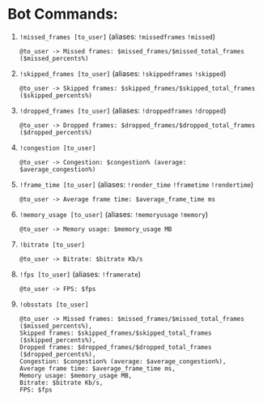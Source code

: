 # Bot Commands:
1. `!missed_frames [to_user]` (aliases: `!missedframes` `!missed`)
	```
	@to_user -> Missed frames: $missed_frames/$missed_total_frames ($missed_percents%)
	```
2. `!skipped_frames [to_user]` (aliases: `!skippedframes` `!skipped`)
	```
	@to_user -> Skipped frames: $skipped_frames/$skipped_total_frames ($skipped_percents%)
	```
1. `!dropped_frames [to_user]` (aliases: `!droppedframes` `!dropped`)
	```
	@to_user -> Dropped frames: $dropped_frames/$dropped_total_frames ($dropped_percents%)
	```
1. `!congestion [to_user]`
	```
	@to_user -> Congestion: $congestion% (average: $average_congestion%)
	```
1. `!frame_time [to_user]` (aliases: `!render_time` `!frametime` `!rendertime`)
	```
	@to_user -> Average frame time: $average_frame_time ms
	```
1. `!memory_usage [to_user]` (aliases: `!memoryusage` `!memory`)
	```
	@to_user -> Memory usage: $memory_usage MB
	```
1. `!bitrate [to_user]`
	```
	@to_user -> Bitrate: $bitrate Kb/s
	```
1. `!fps [to_user]` (aliases: `!framerate`)
	```
	@to_user -> FPS: $fps
	```
1. `!obsstats [to_user]`
	```
	@to_user -> Missed frames: $missed_frames/$missed_total_frames ($missed_percents%),
	Skipped frames: $skipped_frames/$skipped_total_frames ($skipped_percents%),
	Dropped frames: $dropped_frames/$dropped_total_frames ($dropped_percents%),
	Congestion: $congestion% (average: $average_congestion%),
	Average frame time: $average_frame_time ms,
	Memory usage: $memory_usage MB,
	Bitrate: $bitrate Kb/s,
	FPS: $fps
	```
	
	